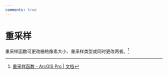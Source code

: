 ```yaml
---
comments: true
---
```


# 重采样

重采样函数可更改栅格像素大小、重采样类型或同时更改两者。[^1]

[^1]: [重采样函数 - ArcGIS Pro | 文档](https://pro.arcgis.com/zh-cn/pro-app/latest/help/analysis/raster-functions/resample-function.htm)
